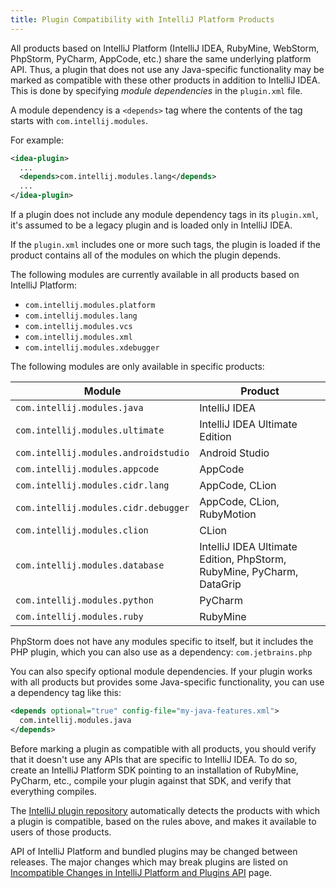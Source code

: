 ```yaml
---
title: Plugin Compatibility with IntelliJ Platform Products
---
```


<!--TODO link to sample_plugin file-->

All products based on IntelliJ Platform (IntelliJ IDEA, RubyMine, WebStorm, PhpStorm, PyCharm, AppCode, etc.) share the same underlying platform API. Thus, a plugin that does not use any Java-specific functionality may be marked as compatible with these other products in addition to IntelliJ IDEA. This is done by specifying *module dependencies* in the `plugin.xml` file.

A module dependency is a `<depends>` tag where the contents of the tag starts with `com.intellij.modules`.
 
For example:

```xml
<idea-plugin>
  ...
  <depends>com.intellij.modules.lang</depends>
  ...
</idea-plugin>
```

<!--TODO link to sample_plugin file--> 

If a plugin does not include any module dependency tags in its `plugin.xml`, it's assumed to be a legacy plugin and is loaded only in IntelliJ IDEA. 

If the `plugin.xml` includes one or more such tags, the plugin is loaded if the product contains all of the modules on which the plugin depends.

The following modules are currently available in all products based on IntelliJ Platform:

* `com.intellij.modules.platform`
* `com.intellij.modules.lang`
* `com.intellij.modules.vcs`
* `com.intellij.modules.xml`
* `com.intellij.modules.xdebugger`

The following modules are only available in specific products:

| Module                               | Product                                                               |
|--------------------------------------|-----------------------------------------------------------------------|
| `com.intellij.modules.java`          | IntelliJ IDEA                                                         |
| `com.intellij.modules.ultimate`      | IntelliJ IDEA Ultimate Edition                                        |
| `com.intellij.modules.androidstudio` | Android Studio                                                        |
| `com.intellij.modules.appcode`       | AppCode                                                               |
| `com.intellij.modules.cidr.lang`     | AppCode, CLion                                                        |
| `com.intellij.modules.cidr.debugger` | AppCode, CLion, RubyMotion                                            |
| `com.intellij.modules.clion`         | CLion                                                                 |
| `com.intellij.modules.database`      | IntelliJ IDEA Ultimate Edition, PhpStorm, RubyMine, PyCharm, DataGrip |
| `com.intellij.modules.python`        | PyCharm                                                               |
| `com.intellij.modules.ruby`          | RubyMine                                                              |

PhpStorm does not have any modules specific to itself, but it includes the PHP plugin, which you can also use as a dependency: `com.jetbrains.php`

You can also specify optional module dependencies. If your plugin works with all products but provides some Java-specific functionality, you can use a dependency tag like this:

```xml
<depends optional="true" config-file="my-java-features.xml">
  com.intellij.modules.java
</depends>
```

Before marking a plugin as compatible with all products, you should verify that it doesn't use any APIs that are specific to IntelliJ IDEA. To do so, create an IntelliJ Platform SDK pointing to an installation of RubyMine, PyCharm, etc., compile your plugin against that SDK, and verify that everything compiles.

The [IntelliJ plugin repository](http://plugins.jetbrains.com/) automatically detects the products with which a plugin is compatible, based on the rules above, and makes it available to users of those products.

API of IntelliJ Platform and bundled plugins may be changed between releases. The major changes which may break plugins are listed on [Incompatible Changes in IntelliJ Platform and Plugins API](/reference_guide/api_changes_list.md) page.

